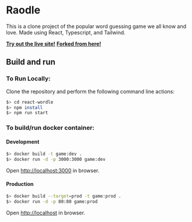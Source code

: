 # Raodle

This is a clone project of the popular word guessing game we all know and love. Made using React, Typescript, and Tailwind.

[**Try out the live site!**](https://raodle.sherrao.tech/)
[**Forked from here!**](https://github.com/cwackerfuss/react-wordle)


## Build and run

### To Run Locally:

Clone the repository and perform the following command line actions:

```bash
$> cd react-wordle
$> npm install
$> npm run start
```

### To build/run docker container:

#### Development

```bash
$> docker build -t game:dev .
$> docker run -d -p 3000:3000 game:dev
```

Open [http://localhost:3000](http://localhost:3000) in browser.

#### Production

```bash
$> docker build --target=prod -t game:prod .
$> docker run -d -p 80:80 game:prod
```

Open [http://localhost](http://localhost) in browser.
